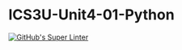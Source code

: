 # ICS3U-Unit4-01-Python

[![GitHub's Super Linter](https://github.com/Huzaifa-Khalid-2/ICS3U-Unit4-02-Python/workflows/GitHub's%20Super%20Linter/badge.svg)](https://github.com/Huzaifa-Khalid-2/ICS3U-Unit4-02-Python/actions)
